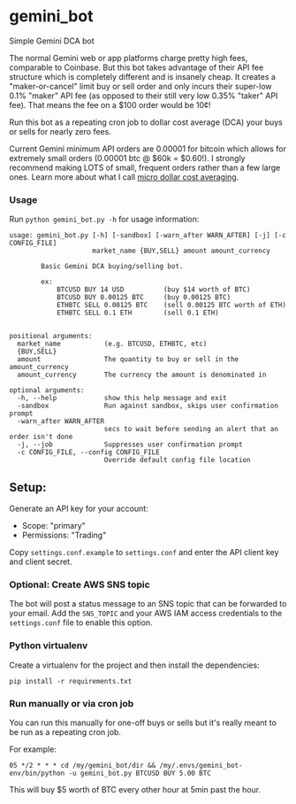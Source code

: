 # gemini_bot
Simple Gemini DCA bot

The normal Gemini web or app platforms charge pretty high fees, comparable to Coinbase. But this bot takes advantage of their API fee structure which is completely different and is insanely cheap. It creates a "maker-or-cancel" limit buy or sell order and only incurs their super-low 0.1% "maker" API fee (as opposed to their still very low 0.35% "taker" API fee). That means the fee on a $100 order would be 10¢!

Run this bot as a repeating cron job to dollar cost average (DCA) your buys or sells for nearly zero fees.

Current Gemini minimum API orders are 0.00001 for bitcoin which allows for extremely small orders (0.00001 btc @ $60k = $0.60!). I strongly recommend making LOTS of small, frequent orders rather than a few large ones. Learn more about what I call [micro dollar cost averaging](https://github.com/kdmukai/gdax_bot/blob/master/README.md#basic-investing-strategy-dollar-cost-averaging).


### Usage
Run ```python gemini_bot.py -h``` for usage information:

```
usage: gemini_bot.py [-h] [-sandbox] [-warn_after WARN_AFTER] [-j] [-c CONFIG_FILE]
                     market_name {BUY,SELL} amount amount_currency

        Basic Gemini DCA buying/selling bot.

        ex:
            BTCUSD BUY 14 USD          (buy $14 worth of BTC)
            BTCUSD BUY 0.00125 BTC     (buy 0.00125 BTC)
            ETHBTC SELL 0.00125 BTC    (sell 0.00125 BTC worth of ETH)
            ETHBTC SELL 0.1 ETH        (sell 0.1 ETH)
    

positional arguments:
  market_name           (e.g. BTCUSD, ETHBTC, etc)
  {BUY,SELL}
  amount                The quantity to buy or sell in the amount_currency
  amount_currency       The currency the amount is denominated in

optional arguments:
  -h, --help            show this help message and exit
  -sandbox              Run against sandbox, skips user confirmation prompt
  -warn_after WARN_AFTER
                        secs to wait before sending an alert that an order isn't done
  -j, --job             Suppresses user confirmation prompt
  -c CONFIG_FILE, --config CONFIG_FILE
                        Override default config file location
```


## Setup:
Generate an API key for your account:
* Scope: "primary"
* Permissions: "Trading"

Copy `settings.conf.example` to `settings.conf` and enter the API client key and client secret.


### Optional: Create AWS SNS topic
The bot will post a status message to an SNS topic that can be forwarded to your email. Add the `SNS_TOPIC` and your AWS IAM access credentials to the `settings.conf` file to enable this option.


### Python virtualenv
Create a virtualenv for the project and then install the dependencies:
```
pip install -r requirements.txt
```


### Run manually or via cron job
You can run this manually for one-off buys or sells but it's really meant to be run as a repeating cron job.

For example:
```
05 */2 * * * cd /my/gemini_bot/dir && /my/.envs/gemini_bot-env/bin/python -u gemini_bot.py BTCUSD BUY 5.00 BTC
```

This will buy $5 worth of BTC every other hour at 5min past the hour.
